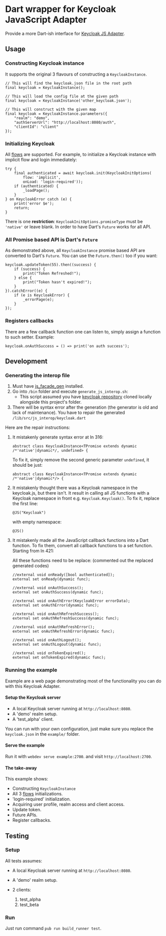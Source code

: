 # Dart wrapper for Keycloak JavaScript Adapter

Provide a more Dart-ish interface for [Keycloak JS Adapter](https://www.keycloak.org/docs/latest/securing_apps/index.html#_javascript_adapter).

## Usage

### Constructing Keycloak instance

It supports the original 3 flavours of constructing a `KeycloakInstance`.

```'dart'
// This will find the keycloak.json file in the root path
final keycloak = KeycloakInstance();

// This will load the config file at the given path
final keycloak = KeycloakInstance('other_keycloak.json');

// This will construct with the given map
final keycloak = KeycloakInstance.parameters({
    "realm": "demo",
    "authServerUrl": "http://localhost:8080/auth",
    "clientId": "client"
});
```

### Initializing Keycloak

All [flows](https://www.keycloak.org/docs/latest/securing_apps/index.html#flows) are supported. For example, to initialize a Keycloak instance with implicit flow and login immediately:

```'dart'
try {
    final authenticated = await keycloak.init(KeycloakInitOptions(
        flow: 'implicit',
        onLoad: 'login-required'));
    if (authenticated) {
        _loadPage();
    }
} on KeycloakError catch (e) {
    print('error $e');
    return;
}
```

There is one **restriction**: `KeycloakInitOptions.promiseType` must be `'native'` or leave blank. In order to have Dart's `Future` works for all API.

### All Promise based API is Dart's `Future`

As demonstrated above, all `KeycloakInstance` promise based API are converted to Dart's `Future`. You can use the `Future.then()` too if you want:

```'dart'
keycloak.updateToken(55).then((success) {
    if (success) {
        print("Token Refreshed!");
    } else {
        print("Token hasn't expired!");
    }
}).catchError((e) {
    if (e is KeycloakError) {
        _errorPage(e);
    }
});
```

### Registers callbacks

There are a few callback function one can listen to, simply assign a function to such setter. Example:

```'dart'
keycloak.onAuthSuccess = () => print('on auth success');
```

## Development

### Generating the interop file

1. Must have [js_facade_gen](https://github.com/dart-lang/js_facade_gen?) installed.
2. Go into `/bin` folder and execute `generate_js_interop.sh`:
   - This script assumed you have [keycloak repository](https://github.com/keycloak/keycloak) cloned locally alongside this project's folder.
3. There will be syntax error after the generation (the generator is old and lack of maintenance). You have to repair the generated `/lib/src/js_interop/keycloak.dart`

Here are the repair instructions:

1. It mistakenly generate syntax error at ln 316:

   ```'dart'
   abstract class KeycloakInstance<TPromise extends dynamic /*'native'|dynamic*/, undefined> {
   ```

   To fix it, simply remove the second generic parameter `undefined`, it should be just:

   ```'dart'
   abstract class KeycloakInstance<TPromise extends dynamic /*'native'|dynamic*/> {
   ```

2. It mistakenly thought there was a Keycloak namespace in the keycloak.js, but there isn't. It result in calling all JS functions with a Keycloak namespace in front e.g. `Keycloak.Keycloak()`. To fix it, replace the first line:

   ```'dart'
   @JS("Keycloak")
   ```

   with empty namespace:

   ```'dart'
   @JS()
   ```

3. It mistakenly made all the JavaScript callback functions into a Dart function. To fix them, convert all callback functions to a set function. Starting from ln 421:

   All these functions need to be replace: (commented out the replaced generated codes)

   ```'dart
   //external void onReady([bool authenticated]);
   external set onReady(dynamic func);

   //external void onAuthSuccess();
   external set onAuthSuccess(dynamic func);

   //external void onAuthError(KeycloakError errorData);
   external set onAuthError(dynamic func);

   //external void onAuthRefreshSuccess();
   external set onAuthRefreshSuccess(dynamic func);

   //external void onAuthRefreshError();
   external set onAuthRefreshError(dynamic func);

   //external void onAuthLogout();
   external set onAuthLogout(dynamic func);

   //external void onTokenExpired();
   external set onTokenExpired(dynamic func);
   ```

### Running the example

Example are a web page demonstrating most of the functionality you can do with this Keycloak Adapter.

#### Setup the Keycloak server

- A local Keycloak server running at `http://localhost:8080`.
- A 'demo' realm setup.
- A 'test_alpha' client.

You can run with your own configuration, just make sure you replace the `keycloak.json` in the `example/` folder.

#### Serve the example

Run it with `webdev serve example:2700`. and visit `http://localhost:2700`.

#### The take-away

This example shows:

- Constructing `KeycloakInstance`
- All 3 [flows](https://www.keycloak.org/docs/latest/securing_apps/index.html#flows) initializations.
- 'login-required' initialization.
- Acquiring user profile, realm access and client access.
- Update token.
- Future APIs.
- Register callbacks.

## Testing

### Setup

All tests assumes:

- A local Keycloak server running at `http://localhost:8080`.
- A 'demo' realm setup.
- 2 clients:

  1. test_alpha
  2. test_beta

### Run

Just run command `pub run build_runner test`.
